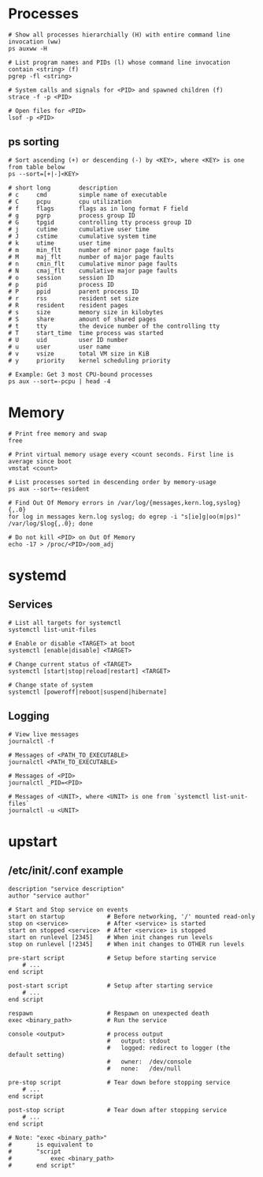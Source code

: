 # Processes

    # Show all processes hierarchially (H) with entire command line invocation (ww)
    ps auxww -H

    # List program names and PIDs (l) whose command line invocation contain <string> (f)
    pgrep -fl <string>

    # System calls and signals for <PID> and spawned children (f)
    strace -f -p <PID>

    # Open files for <PID>
    lsof -p <PID>

## ps sorting

    # Sort ascending (+) or descending (-) by <KEY>, where <KEY> is one from table below
    ps --sort=[+|-]<KEY>

    # short long        description
    # c     cmd         simple name of executable
    # C     pcpu        cpu utilization
    # f     flags       flags as in long format F field
    # g     pgrp        process group ID
    # G     tpgid       controlling tty process group ID
    # j     cutime      cumulative user time
    # J     cstime      cumulative system time
    # k     utime       user time
    # m     min_flt     number of minor page faults
    # M     maj_flt     number of major page faults
    # n     cmin_flt    cumulative minor page faults
    # N     cmaj_flt    cumulative major page faults
    # o     session     session ID
    # p     pid         process ID
    # P     ppid        parent process ID
    # r     rss         resident set size
    # R     resident    resident pages
    # s     size        memory size in kilobytes
    # S     share       amount of shared pages
    # t     tty         the device number of the controlling tty
    # T     start_time  time process was started
    # U     uid         user ID number
    # u     user        user name
    # v     vsize       total VM size in KiB
    # y     priority    kernel scheduling priority

    # Example: Get 3 most CPU-bound processes
    ps aux --sort=-pcpu | head -4

# Memory

    # Print free memory and swap
    free

    # Print virtual memory usage every <count seconds. First line is average since boot
    vmstat <count>

    # List processes sorted in descending order by memory-usage
    ps aux --sort=-resident

    # Find Out Of Memory errors in /var/log/{messages,kern.log,syslog}{,.0}
    for log in messages kern.log syslog; do egrep -i "s[ie]g|oo(m|ps)" /var/log/$log{,.0}; done

    # Do not kill <PID> on Out Of Memory
    echo -17 > /proc/<PID>/oom_adj

# systemd

## Services

    # List all targets for systemctl
    systemctl list-unit-files

    # Enable or disable <TARGET> at boot
    systemctl [enable|disable] <TARGET>

    # Change current status of <TARGET>
    systemctl [start|stop|reload|restart] <TARGET>

    # Change state of system
    systemctl [poweroff|reboot|suspend|hibernate]

## Logging

    # View live messages
    journalctl -f

    # Messages of <PATH_TO_EXECUTABLE>
    journalctl <PATH_TO_EXECUTABLE>

    # Messages of <PID>
    journalctl _PID=<PID>

    # Messages of <UNIT>, where <UNIT> is one from `systemctl list-unit-files`
    journalctl -u <UNIT>

# upstart
## /etc/init/<service>.conf example

    description "service description"
    author "service author"

    # Start and Stop service on events
    start on startup            # Before networking, '/' mounted read-only
    stop on <service>           # After <service> is started
    start on stopped <service>  # After <service> is stopped
    start on runlevel [2345]    # When init changes run levels
    stop on runlevel [!2345]    # When init changes to OTHER run levels

    pre-start script            # Setup before starting service
        # ...
    end script

    post-start script           # Setup after starting service
        # ...
    end script

    respawn                     # Respawn on unexpected death
    exec <binary_path>          # Run the service

    console <output>            # process output
                                #   output: stdout
                                #   logged: redirect to logger (the default setting)
                                #   owner:  /dev/console
                                #   none:   /dev/null

    pre-stop script             # Tear down before stopping service
        # ...                   
    end script

    post-stop script            # Tear down after stopping service
        # ...
    end script

    # Note: "exec <binary_path>"
    #       is equivalent to
    #       "script
    #           exec <binary_path>
    #       end script"
